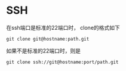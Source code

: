 # SSH

在ssh端口是标准的22端口时， clone的格式如下

```text
git clone git@hostname:path.git
```

如果不是标准的22端口时，则是

```text
git clone ssh://git@hostname:port/path.git
```



